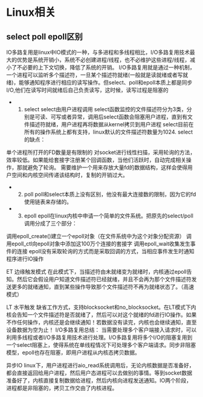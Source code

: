 # Linux相关
## select poll epoll区别
IO多路复用是linux中IO模式的一种，与多进程和多线程相比，I/O多路复用技术最大的优势是系统开销小，系统不必创建进程/线程，也不必维护这些进程/线程，减小了不必要的上下文切换，降低了系统的开销。
I/O多路复用就是通过一种机制，一个进程可以监听多个描述符，一旦某个描述符就绪(一般就是读就绪或者写就绪)，能够通知程序进行相应的读写操作。但select、poll和epoll本质上都是同步I/O,他们在读写时间就绪后自己负责读写，这时候，读写过程是阻塞的

- 1. select
select由用户进程调用
select函数监控的文件描述符分为3类，分别是可读、可写或者异常，调用后select函数会阻塞用户进程，直到有文件描述符就绪，用户进程再将数据从kernel拷贝到用户进程
select目前在所有的操作系统上都有支持，linux默认的文件描述符数量为1024.
select的缺点：

单个进程所打开的FD数量是有限制的
对socket进行线性扫描，采用轮询的方法，效率较低。如果能给套接字注册某个回调函数，当他们活跃时，自动完成相关操作，那就避免了轮询。
需要维护一个用来存放大量fd的数据结构，这样会使得用户空间和内核空间传递该结构时，复制的开销过大。
- 2. poll
poll和select本质上没有区别，他没有最大连接数的限制，因为它的fd使用链表来存储的。

- 3. epoll
epoll在linux内核中申请一个简单的文件系统。把原先的select/poll调用分成了三个部分：

调用epoll_create()建立一个epoll对象（在文件系统中为这个对象分配资源）
调用epoll_ctl向epoll对象中添加这100万个连接的套接字
调用epoll_wait收集发生事件的连接
epoll没有采取轮询的方式而是采取回调的方式，当相应事件发生时通知程序进行IO操作

ET 边缘触发模式
在此模式下，当描述符由未就绪变为就绪时，内核通过epoll告知。然后它会假设用户知道文件描述符已经就绪，并且不会再为那个文件描述符发送更多的就绪通知，直到某些操作导致那个文件描述符不再为就绪状态了。（高速模式）

LT 水平触发
缺省工作方式，支持blocksocket和no_blocksocket。在LT模式下内核会告知一个文件描述符是否就绪了，然后可以对这个就绪的fd进行IO操作。如果不作任何操作，内核还是会继续通知！若数据没有读完，内核也会继续通知，直至设备数据为空为止！
I/O多路复用总结：
当需要处理多个客户端接入请求时，可以利用多线程或者I/O多路复用技术进行处理。I/O多路复用将多个I/O的阻塞复用到一个select阻塞上，使得系统在单线程情况下可处理多个客户端请求。同步非阻塞模型，epoll也存在阻塞，即用户进程从内核态拷贝数据。

异步IO
linux下，用户进程进行aio_read系统调用后，无论内核数据是否准备好，都会直接返回给用户进程，然后用户态进程可以去做别的事情。等到socket数据准备好了，内核直接复制数据给进程，然后内核向进程发送通知。IO两个阶段，进程都是非阻塞的，拷贝工作交由了内核进程。






























